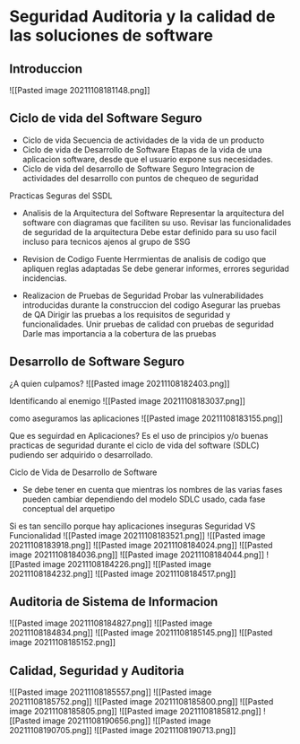 # Seguridad Auditoria y la calidad de las soluciones de software

## Introduccion
![[Pasted image 20211108181148.png]]

## Ciclo de vida del Software Seguro
- Ciclo de vida
Secuencia de actividades de la vida de un producto
- Ciclo de vida de Desarrollo de Software
Etapas de la vida de una aplicacion software, desde que el usuario expone sus necesidades.
- Ciclo de vida del desarrollo de Software Seguro
Integracion de actividades del desarrollo con puntos de chequeo de seguridad

Practicas Seguras del SSDL
- Analisis de la Arquitectura del Software
Representar la arquitectura del software con diagramas que faciliten su uso.
Revisar las funcionalidades de seguridad de la arquitectura
Debe estar definido para su uso facil incluso para tecnicos ajenos al grupo de SSG

- Revision de Codigo Fuente
Herrmientas de analisis de codigo que apliquen reglas adaptadas
Se debe generar informes, errores seguridad incidencias.

- Realizacion de Pruebas de Seguridad
Probar las vulnerabilidades introducidas durante la construccion del codigo
Asegurar las pruebas de QA
Dirigir las pruebas a los requisitos de seguridad y funcionalidades.
Unir pruebas de calidad con pruebas de seguridad
Darle mas importancia a la cobertura de las pruebas

## Desarrollo de Software Seguro
¿A quien culpamos?
![[Pasted image 20211108182403.png]]

Identificando al enemigo
![[Pasted image 20211108183037.png]]

como aseguramos las aplicaciones
![[Pasted image 20211108183155.png]]

Que es seguirdad en Aplicaciones?
Es el uso de principios y/o buenas practicas de seguridad durante el ciclo de vida del software (SDLC) pudiendo ser adquirido o desarrollado.

Ciclo de Vida de Desarrollo de Software
- Se debe tener en cuenta que mientras los nombres de las varias fases pueden cambiar dependiendo del modelo SDLC usado, cada fase conceptual del arquetipo

Si es tan sencillo porque hay aplicaciones inseguras
Seguridad VS Funcionalidad
![[Pasted image 20211108183521.png]]
![[Pasted image 20211108183918.png]]
![[Pasted image 20211108184024.png]]
![[Pasted image 20211108184036.png]]
![[Pasted image 20211108184044.png]]
![[Pasted image 20211108184226.png]]
![[Pasted image 20211108184232.png]]
![[Pasted image 20211108184517.png]]
## Auditoria de Sistema de Informacion
![[Pasted image 20211108184827.png]]
![[Pasted image 20211108184834.png]]
![[Pasted image 20211108185145.png]]
![[Pasted image 20211108185152.png]]
## Calidad, Seguridad y Auditoria
![[Pasted image 20211108185557.png]]
![[Pasted image 20211108185752.png]]
![[Pasted image 20211108185800.png]]
![[Pasted image 20211108185805.png]]
![[Pasted image 20211108185812.png]]
![[Pasted image 20211108190656.png]]
![[Pasted image 20211108190705.png]]
![[Pasted image 20211108190713.png]]